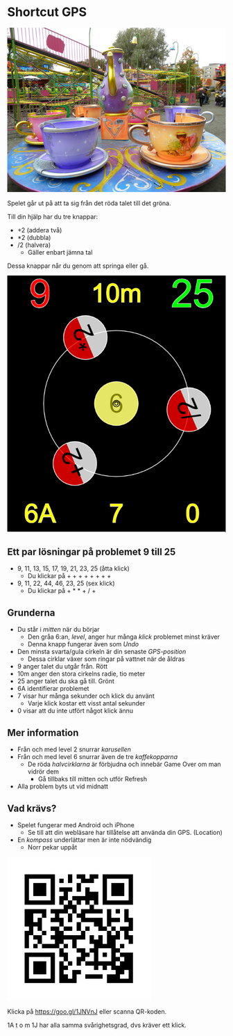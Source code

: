# Shortcut GPS

![Karusell](karusell.jpg)

Spelet går ut på att ta sig från det röda talet till det gröna.

Till din hjälp har du tre knappar:
* +2 (addera två)
* *2 (dubbla)
* /2 (halvera)
  * Gäller enbart jämna tal

Dessa knappar når du genom att springa eller gå.

![Shortcut GPS](shortcut.png)

## Ett par lösningar på problemet 9 till 25

* 9, 11, 13, 15, 17, 19, 21, 23, 25 (åtta klick)
  * Du klickar på + + + + + + + +
* 9, 11, 22, 44, 46, 23, 25 (sex klick)
  * Du klickar på + * * + / + 

## Grunderna

* Du står i *mitten* när du börjar
  * Den gråa 6:an, *level*, anger hur många *klick* problemet minst kräver
  * Denna knapp fungerar även som *Undo*
* Den minsta svarta/gula cirkeln är din senaste *GPS-position*
  * Dessa cirklar växer som ringar på vattnet när de åldras
* 9 anger talet du utgår från. Rött
* 10m anger den stora cirkelns radie, tio meter
* 25 anger talet du ska gå till. Grönt
* 6A identifierar problemet
* 7 visar hur många sekunder och klick du använt
  * Varje klick kostar ett visst antal sekunder
* 0 visar att du inte utfört något klick ännu

## Mer information

* Från och med level 2 snurrar *karusellen*
* Från och med level 6 snurrar även de tre *kaffekopparna*
  * De röda *halvcirklarna* är förbjudna och innebär Game Over om man vidrör dem
    * Gå tillbaks till mitten och utför Refresh
* Alla problem byts ut vid midnatt

## Vad krävs?

* Spelet fungerar med Android och iPhone
  * Se till att din webläsare har tillåtelse att använda din GPS. (Location)
* En *kompass* underlättar men är inte nödvändig
  * Norr pekar uppåt

![QR-code](qrcode.jpg)

Klicka på https://goo.gl/1JNVnJ eller scanna QR-koden.

1A t o m 1J har alla samma svårighetsgrad, dvs kräver ett klick.
